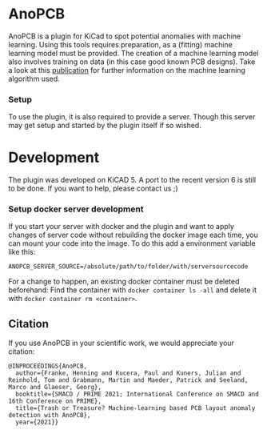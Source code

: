 # AnoPCB

AnoPCB is a plugin for KiCad to spot potential anomalies with machine learning.
Using this tools requires preparation, as a (fitting) machine learning model must be provided. The creation of a machine learning model also involves training on data (in this case good known PCB designs).
Take a look at this [publication](https://ieeexplore.ieee.org/abstract/document/9547913) for further information on the machine learning algorithm used.

### Setup

To use the plugin, it is also required to provide a server. Though this server may get setup and started by the plugin itself if so wished.

# Development

The plugin was developed on KiCAD 5. A port to the recent version 6 is still to be done. If you want to help, please contact us ;)

### Setup docker server development

If you start your server with docker and the plugin and want to apply changes of server code without rebuilding the docker image each time, you can mount your code into the image. To do this add a environment variable like this:

`ANOPCB_SERVER_SOURCE=/absolute/path/to/folder/with/serversourcecode`

For a change to happen, an existing docker container must be deleted beforehand:
Find the container with `docker container ls -all` and delete it with `docker container rm <container>`.

## Citation
If you use AnoPCB in your scientific work, we would appreciate your citation:

```
@INPROCEEDINGS{AnoPCB,
  author={Franke, Henning and Kucera, Paul and Kuners, Julian and Reinhold, Tom and Grabmann, Martin and Maeder, Patrick and Seeland, Marco and Glaeser, Georg},
  booktitle={SMACD / PRIME 2021; International Conference on SMACD and 16th Conference on PRIME},
  title={Trash or Treasure? Machine-learning based PCB layout anomaly detection with AnoPCB},
  year={2021}}
```